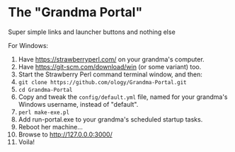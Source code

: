 # The "Grandma Portal"

Super simple links and launcher buttons and nothing else

For Windows:

1. Have https://strawberryperl.com/ on your grandma's computer.
2. Have https://git-scm.com/download/win (or some variant) too.
3. Start the Strawberry Perl command terminal window, and then:
4. `git clone https://github.com/ology/Grandma-Portal.git`
5. `cd Grandma-Portal`
6. Copy and tweak the `config/default.yml` file, named for your grandma's Windows username, instead of "default".
7. `perl make-exe.pl`
8. Add run-portal.exe to your grandma's scheduled startup tasks.
9. Reboot her machine...
10. Browse to http://127.0.0.0:3000/
11. Voila!
